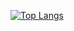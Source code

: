 [![Top Langs](https://github-readme-stats.vercel.app/api/top-langs/?username=dannycyberwanderer)](https://github.com/dannycyberwanderer/github-readme-stats)
